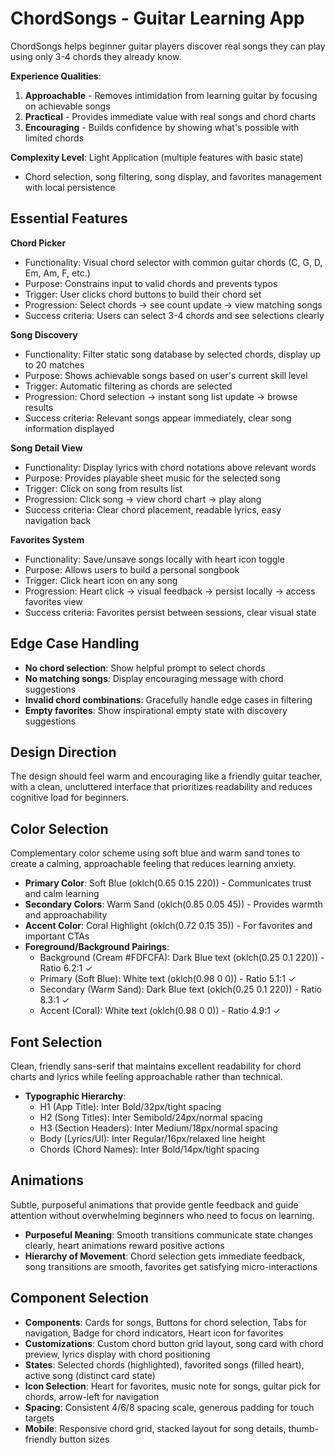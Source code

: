 # ChordSongs - Guitar Learning App

ChordSongs helps beginner guitar players discover real songs they can play using only 3-4 chords they already know.

**Experience Qualities**:
1. **Approachable** - Removes intimidation from learning guitar by focusing on achievable songs
2. **Practical** - Provides immediate value with real songs and chord charts 
3. **Encouraging** - Builds confidence by showing what's possible with limited chords

**Complexity Level**: Light Application (multiple features with basic state)
- Chord selection, song filtering, song display, and favorites management with local persistence

## Essential Features

**Chord Picker**
- Functionality: Visual chord selector with common guitar chords (C, G, D, Em, Am, F, etc.)
- Purpose: Constrains input to valid chords and prevents typos
- Trigger: User clicks chord buttons to build their chord set
- Progression: Select chords → see count update → view matching songs
- Success criteria: Users can select 3-4 chords and see selections clearly

**Song Discovery**
- Functionality: Filter static song database by selected chords, display up to 20 matches
- Purpose: Shows achievable songs based on user's current skill level
- Trigger: Automatic filtering as chords are selected
- Progression: Chord selection → instant song list update → browse results
- Success criteria: Relevant songs appear immediately, clear song information displayed

**Song Detail View**
- Functionality: Display lyrics with chord notations above relevant words
- Purpose: Provides playable sheet music for the selected song
- Trigger: Click on song from results list
- Progression: Click song → view chord chart → play along
- Success criteria: Clear chord placement, readable lyrics, easy navigation back

**Favorites System**
- Functionality: Save/unsave songs locally with heart icon toggle
- Purpose: Allows users to build a personal songbook
- Trigger: Click heart icon on any song
- Progression: Heart click → visual feedback → persist locally → access favorites view
- Success criteria: Favorites persist between sessions, clear visual state

## Edge Case Handling

- **No chord selection**: Show helpful prompt to select chords
- **No matching songs**: Display encouraging message with chord suggestions  
- **Invalid chord combinations**: Gracefully handle edge cases in filtering
- **Empty favorites**: Show inspirational empty state with discovery suggestions

## Design Direction

The design should feel warm and encouraging like a friendly guitar teacher, with a clean, uncluttered interface that prioritizes readability and reduces cognitive load for beginners.

## Color Selection

Complementary color scheme using soft blue and warm sand tones to create a calming, approachable feeling that reduces learning anxiety.

- **Primary Color**: Soft Blue (oklch(0.65 0.15 220)) - Communicates trust and calm learning
- **Secondary Colors**: Warm Sand (oklch(0.85 0.05 45)) - Provides warmth and approachability
- **Accent Color**: Coral Highlight (oklch(0.72 0.15 35)) - For favorites and important CTAs
- **Foreground/Background Pairings**:
  - Background (Cream #FDFCFA): Dark Blue text (oklch(0.25 0.1 220)) - Ratio 6.2:1 ✓
  - Primary (Soft Blue): White text (oklch(0.98 0 0)) - Ratio 5.1:1 ✓  
  - Secondary (Warm Sand): Dark Blue text (oklch(0.25 0.1 220)) - Ratio 8.3:1 ✓
  - Accent (Coral): White text (oklch(0.98 0 0)) - Ratio 4.9:1 ✓

## Font Selection

Clean, friendly sans-serif that maintains excellent readability for chord charts and lyrics while feeling approachable rather than technical.

- **Typographic Hierarchy**:
  - H1 (App Title): Inter Bold/32px/tight spacing
  - H2 (Song Titles): Inter Semibold/24px/normal spacing  
  - H3 (Section Headers): Inter Medium/18px/normal spacing
  - Body (Lyrics/UI): Inter Regular/16px/relaxed line height
  - Chords (Chord Names): Inter Bold/14px/tight spacing

## Animations

Subtle, purposeful animations that provide gentle feedback and guide attention without overwhelming beginners who need to focus on learning.

- **Purposeful Meaning**: Smooth transitions communicate state changes clearly, heart animations reward positive actions
- **Hierarchy of Movement**: Chord selection gets immediate feedback, song transitions are smooth, favorites get satisfying micro-interactions

## Component Selection

- **Components**: Cards for songs, Buttons for chord selection, Tabs for navigation, Badge for chord indicators, Heart icon for favorites
- **Customizations**: Custom chord button grid layout, song card with chord preview, lyrics display with chord positioning
- **States**: Selected chords (highlighted), favorited songs (filled heart), active song (distinct card state)
- **Icon Selection**: Heart for favorites, music note for songs, guitar pick for chords, arrow-left for navigation
- **Spacing**: Consistent 4/6/8 spacing scale, generous padding for touch targets
- **Mobile**: Responsive chord grid, stacked layout for song details, thumb-friendly button sizes